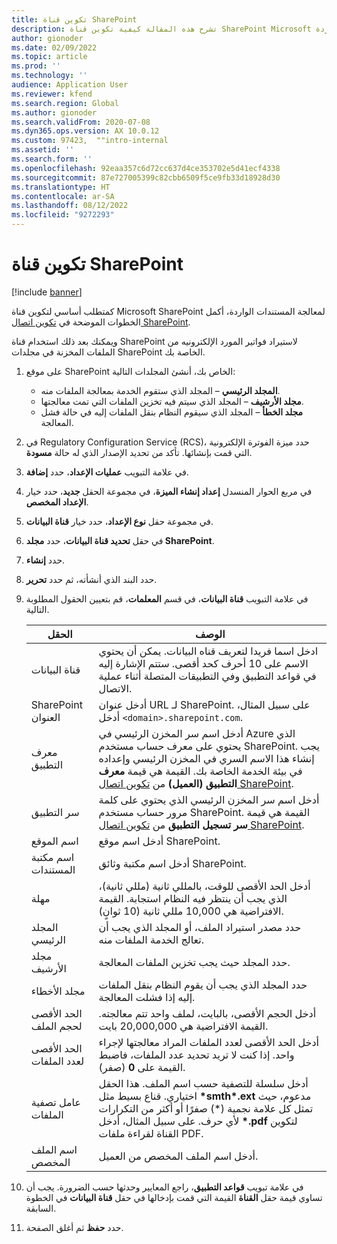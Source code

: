 ```yaml
---
title: تكوين قناة SharePoint
description: تشرح هذه المقالة كيفية تكوين قناة SharePoint Microsoft لمعالجة الفواتير الإلكترونية الواردة.
author: gionoder
ms.date: 02/09/2022
ms.topic: article
ms.prod: ''
ms.technology: ''
audience: Application User
ms.reviewer: kfend
ms.search.region: Global
ms.author: gionoder
ms.search.validFrom: 2020-07-08
ms.dyn365.ops.version: AX 10.0.12
ms.custom: 97423,  ""intro-internal
ms.assetid: ''
ms.search.form: ''
ms.openlocfilehash: 92eaa357c6d72cc637d4ce353702e5d41ecf4338
ms.sourcegitcommit: 87e727005399c82cbb6509f5ce9fb33d18928d30
ms.translationtype: HT
ms.contentlocale: ar-SA
ms.lasthandoff: 08/12/2022
ms.locfileid: "9272293"
---
```

# <a name="configure-a-sharepoint-channel"></a>تكوين قناة SharePoint

[!include [banner](../includes/banner.md)]

كمتطلب أساسي لتكوين قناة Microsoft SharePoint لمعالجة المستندات الواردة، أكمل الخطوات الموضحة في [تكوين اتصال SharePoint](e-invoicing-create-sharepoint-connection.md).

ويمكنك بعد ذلك استخدام قناة SharePoint لاستيراد فواتير المورد الإلكترونيه من الملفات المخزنة في مجلدات SharePoint الخاصة بك.

1. على موقع SharePoint الخاص بك، أنشئ المجلدات التالية:

    - **المجلد الرئيسي** – المجلد الذي ستقوم الخدمة بمعالجة الملفات منه.
    - **مجلد الأرشيف** – المجلد الذي سيتم فيه تخزين الملفات التي تمت معالجتها.
    - **مجلد الخطأ** – المجلد الذي سيقوم النظام بنقل الملفات إليه في حالة فشل المعالجة.

2. في Regulatory Configuration Service ‏(RCS)، حدد ميزة الفوترة الإلكترونية التي قمت بإنشائها. تأكد من تحديد الإصدار الذي له حالة **مسودة**.
3. في علامة التبويب **عمليات الإعداد**، حدد **إضافة**.
4. في مربع الحوار المنسدل **إعداد إنشاء الميزة**، في مجموعة الحقل **جديد**، حدد خيار **الإعداد المخصص**.
5. في مجموعة حقل **نوع الإعداد**، حدد خيار **قناة البيانات**.
6. في حقل **تحديد قناة البيانات**، حدد **مجلد SharePoint**.
7. حدد **إنشاء**.
8. حدد البند الذي أنشأته، ثم حدد **تحرير**.
9. في علامة التبويب **قناة البيانات**، في قسم **المعلمات**، قم بتعيين الحقول المطلوبة التالية.

    | الحقل                 | ‏‏الوصف‬ |
    |-----------------------|-------------|
    | قناة البيانات          | ادخل اسما فريدا لتعريف قناه البيانات. يمكن أن يحتوي الاسم على 10 أحرف كحد أقصى. ستتم الإشارة إليه في قواعد التطبيق وفي التطبيقات المتصلة أثناء عملية الاتصال. |
    | SharePoint العنوان    | أدخل عنوان URL لـ SharePoint. على سبيل المثال، أدخل `<domain>.sharepoint.com`. |
    | معرف التطبيق        | أدخل اسم سر المخزن الرئيسي في Azure الذي يحتوي على معرف حساب مستخدم SharePoint. يجب إنشاء هذا الاسم السري في المخزن الرئيسي وإعداده في بيئة الخدمة الخاصة بك. القيمة هي قيمة **معرف التطبيق (العميل)** من [تكوين اتصال SharePoint](e-invoicing-create-sharepoint-connection.md). |
    | سر التطبيق    | أدخل اسم سر المخزن الرئيسي الذي يحتوي على كلمة مرور حساب مستخدم SharePoint. القيمة هي قيمة **سر تسجيل التطبيق** من [تكوين اتصال SharePoint](e-invoicing-create-sharepoint-connection.md). |
    | اسم الموقع             | أدخل اسم موقع SharePoint. |
    | اسم مكتبة المستندات | أدخل اسم مكتبة وثائق SharePoint. |
    | مهلة               | أدخل الحد الأقصى للوقت، بالمللي ثانية (مللي ثانية)، الذي يجب أن ينتظر فيه النظام استجابة. القيمة الافتراضية هي 10,000 مللي ثانية (10 ثوانٍ). |
    | المجلد الرئيسي           | حدد مصدر استيراد الملف، أو المجلد الذي يجب أن تعالج الخدمة الملفات منه. |
    | مجلد الأرشيف        | حدد المجلد حيث يجب تخزين الملفات المعالجة. |
    | مجلد الأخطاء          | حدد المجلد الذي يجب أن يقوم النظام بنقل الملفات إليه إذا فشلت المعالجة. |
    | الحد الأقصى لحجم الملف         | أدخل الحجم الأقصى، بالبايت، لملف واحد تتم معالجته. القيمة الافتراضية هي 20,000,000 بايت. |
    | الحد الأقصى لعدد الملفات      | أدخل الحد الأقصى لعدد الملفات المراد معالجتها لإجراء واحد. إذا كنت لا تريد تحديد عدد الملفات، فاضبط القيمة على **0** (صفر). |
    | عامل تصفية الملفات           | أدخل سلسلة للتصفية حسب اسم الملف. هذا الحقل اختياري. قناع بسيط مثل **\*smth\*.ext** مدعوم، حيث تمثل كل علامة نجمية (\*) صفرًا أو أكثر من التكرارات لأي حرف. على سبيل المثال، أدخل **\*.pdf** لتكوين القناة لقراءة ملفات PDF. |
    | اسم الملف المخصص      | أدخل اسم الملف المخصص من العميل. |

10. في علامة تبويب **قواعد التطبيق**، راجع المعايير وحدثها حسب الضرورة. يجب أن تساوي قيمة حقل **القناة** القيمة التي قمت بإدخالها في حقل **قناة البيانات** في الخطوة السابقة.
11. حدد **حفظ** ثم أغلق الصفحة.
